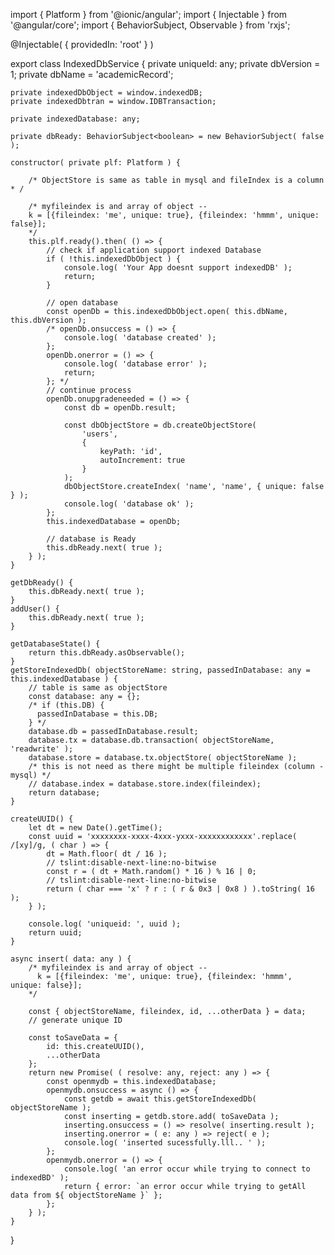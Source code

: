 import { Platform } from '@ionic/angular';
import { Injectable } from '@angular/core';
import { BehaviorSubject, Observable } from 'rxjs';


@Injectable( {
    providedIn: 'root'
} )

export class IndexedDbService {
    private uniqueId: any;
    private dbVersion = 1;
    private dbName = 'academicRecord';

    private indexedDbObject = window.indexedDB;
    private indexedDbtran = window.IDBTransaction;

    private indexedDatabase: any;

    private dbReady: BehaviorSubject<boolean> = new BehaviorSubject( false );

    constructor( private plf: Platform ) {

        /* ObjectStore is same as table in mysql and fileIndex is a column * /

        /* myfileindex is and array of object --
        k = [{fileindex: 'me', unique: true}, {fileindex: 'hmmm', unique: false}];
        */
        this.plf.ready().then( () => {
            // check if application support indexed Database
            if ( !this.indexedDbObject ) {
                console.log( 'Your App doesnt support indexedDB' );
                return;
            }

            // open database
            const openDb = this.indexedDbObject.open( this.dbName, this.dbVersion );
            /* openDb.onsuccess = () => {
                console.log( 'database created' );
            };
            openDb.onerror = () => {
                console.log( 'database error' );
                return;
            }; */
            // continue process
            openDb.onupgradeneeded = () => {
                const db = openDb.result;

                const dbObjectStore = db.createObjectStore(
                    'users',
                    {
                        keyPath: 'id',
                        autoIncrement: true
                    }
                );
                dbObjectStore.createIndex( 'name', 'name', { unique: false } );
                console.log( 'database ok' );
            };
            this.indexedDatabase = openDb;

            // database is Ready
            this.dbReady.next( true );
        } );
    }

    getDbReady() {
        this.dbReady.next( true );
    }
    addUser() {
        this.dbReady.next( true );
    }

    getDatabaseState() {
        return this.dbReady.asObservable();
    }
    getStoreIndexedDb( objectStoreName: string, passedInDatabase: any = this.indexedDatabase ) {
        // table is same as objectStore
        const database: any = {};
        /* if (this.DB) {
          passedInDatabase = this.DB;
        } */
        database.db = passedInDatabase.result;
        database.tx = database.db.transaction( objectStoreName, 'readwrite' );
        database.store = database.tx.objectStore( objectStoreName );
        /* this is not need as there might be multiple fileindex (column -mysql) */
        // database.index = database.store.index(fileindex);
        return database;
    }

    createUUID() {
        let dt = new Date().getTime();
        const uuid = 'xxxxxxxx-xxxx-4xxx-yxxx-xxxxxxxxxxxx'.replace( /[xy]/g, ( char ) => {
            dt = Math.floor( dt / 16 );
            // tslint:disable-next-line:no-bitwise
            const r = ( dt + Math.random() * 16 ) % 16 | 0;
            // tslint:disable-next-line:no-bitwise
            return ( char === 'x' ? r : ( r & 0x3 | 0x8 ) ).toString( 16 );
        } );

        console.log( 'uniqueid: ', uuid );
        return uuid;
    }

    async insert( data: any ) {
        /* myfileindex is and array of object --
          k = [{fileindex: 'me', unique: true}, {fileindex: 'hmmm', unique: false}];
        */

        const { objectStoreName, fileindex, id, ...otherData } = data;
        // generate unique ID

        const toSaveData = {
            id: this.createUUID(),
            ...otherData
        };
        return new Promise( ( resolve: any, reject: any ) => {
            const openmydb = this.indexedDatabase;
            openmydb.onsuccess = async () => {
                const getdb = await this.getStoreIndexedDb( objectStoreName );
                const inserting = getdb.store.add( toSaveData );
                inserting.onsuccess = () => resolve( inserting.result );
                inserting.onerror = ( e: any ) => reject( e );
                console.log( 'inserted sucessfully.lll.. ' );
            };
            openmydb.onerror = () => {
                console.log( 'an error occur while trying to connect to indexedBD' );
                return { error: `an error occur while trying to getAll data from ${ objectStoreName }` };
            };
        } );
    }
}
